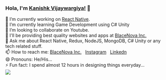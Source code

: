 ### Hola, I'm <a href="https://kanishkvijaywargiya.github.io/uicolorpicker.github.io/">Kanishk Vijaywargiya!</a> 👋
🔭 I’m currently working on <a href="https://blacenova.wordpress.com/blog-2/">React Native</a>.<br>
🌱 I’m currently learning Game Development using C# Unity<br>
👯 I’m looking to collaborate on Youtube.<br>
🤔 I'll be providing best quality websites and apps at <a href="https://www.facebook.com/BlaceNovaInc/">BlaceNova Inc.</a><br>
💬 Ask me about React Native, Redux, NodeJS, MongoDB, C# Unity or any tech related stuff.<br>
📫 How to reach me: <a href="https://www.facebook.com/BlaceNovaInc/">BlaceNova Inc.</a> &nbsp; <a href="https://www.instagram.com/kanishk010199/">Instagram</a> &nbsp; <a href="https://www.instagram.com/kanishk010199/">Linkedn</a><br>
😄 Pronouns: He/His...<br>
⚡ Fun fact: I spend almost 12 hours in designing things everyday...<br>
<img src="https://p73.f4.n0.cdn.getcloudapp.com/items/Blu5y50w/react%20native%20logo.png?v=6f964a6472a37e02867e1bd9bd477109"><br>

<!--
**KanishkVijaywargiya/KanishkVijaywargiya** is a ✨ _special_ ✨ repository because its `README.md` (this file) appears on your GitHub profile.

Here are some ideas to get you started:

- 🔭 I’m currently working on <a href="https://blacenova.wordpress.com/blog-2/">React Native</a>.
- 🌱 I’m currently learning Game Development using C# Unity
- 👯 I’m looking to collaborate on Youtube.
- 🤔 I’m looking for providing best quality websites and apps at <a href="https://www.facebook.com/BlaceNovaInc/">BlaceNova Inc.</a>
- 💬 Ask me about React Native, Redux, NodeJS, MongoDB, C# Unity or any tech related stuff.
- 📫 How to reach me: <a href="https://www.facebook.com/BlaceNovaInc/">BlaceNova Inc.</a> <a href="https://www.instagram.com/kanishk010199/">Instagram</a> <a href="https://www.instagram.com/kanishk010199/">Linkedn</a>
- 😄 Pronouns: He/His...
- ⚡ Fun fact: I spend almost 12 hours in designing things everyday...

<img src="https://p73.f4.n0.cdn.getcloudapp.com/items/Blu5y50w/react%20native%20logo.png?v=6f964a6472a37e02867e1bd9bd477109">
-->
